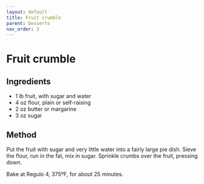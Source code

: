 ```yaml
---
layout: default
title: Fruit crumble
parent: Desserts
nav_order: 3
---
```


# Fruit crumble

## Ingredients

* 1 lb fruit, with sugar and water
* 4 oz flour, plain or self-raising
* 2 oz butter or margarine
* 3 oz sugar

## Method

Put the fruit with sugar and very little water into a fairly large pie dish.
Sieve the flour, run in the fat, mix in sugar. Sprinkle crumbs over the
fruit, pressing down. 

Bake at Regulo 4, 375ºF, for about 25 minutes.
